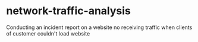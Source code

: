 # network-traffic-analysis
Conducting an incident report on a website no receiving traffic when clients of customer couldn't load website
